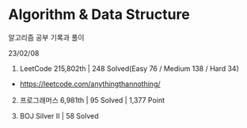 # Algorithm & Data Structure

알고리즘 공부 기록과 풀이

23/02/08

1. LeetCode 215,802th | 248 Solved(Easy 76 / Medium 138 / Hard 34)
- https://leetcode.com/anythingthannothing/

2. 프로그래머스 6,981th | 95 Solved | 1,377 Point

3. BOJ Silver II | 58 Solved